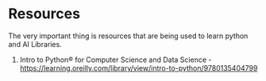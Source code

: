 # Resources 
The very important thing is resources that are being used to learn python and AI Libraries.
1. Intro to Python® for Computer Science and Data Science - https://learning.oreilly.com/library/view/intro-to-python/9780135404799

